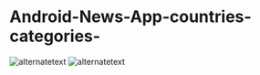 # Android-News-App-countries-categories-
 <img src="https://scontent.fdac41-1.fna.fbcdn.net/v/t1.15752-9/258894707_2975820566006367_5662292091260820928_n.jpg?_nc_cat=111&ccb=1-5&_nc_sid=ae9488&_nc_ohc=igf9DvV50sMAX_HTZUB&_nc_ht=scontent.fdac41-1.fna&oh=b0b36cb7e53091f3ccfd2d75ead2fd3e&oe=61BD6A6B" alt="alternatetext"> 
 
  <img src="https://scontent.fdac41-1.fna.fbcdn.net/v/t1.15752-9/257434420_1321109308303323_7575462060615959216_n.jpg?_nc_cat=103&ccb=1-5&_nc_sid=ae9488&_nc_ohc=AppwsT2-91EAX_qww46&_nc_ht=scontent.fdac41-1.fna&oh=da58dcbee33c1b2ca82beb8761ae97f4&oe=61BC66F0" alt="alternatetext"> 
